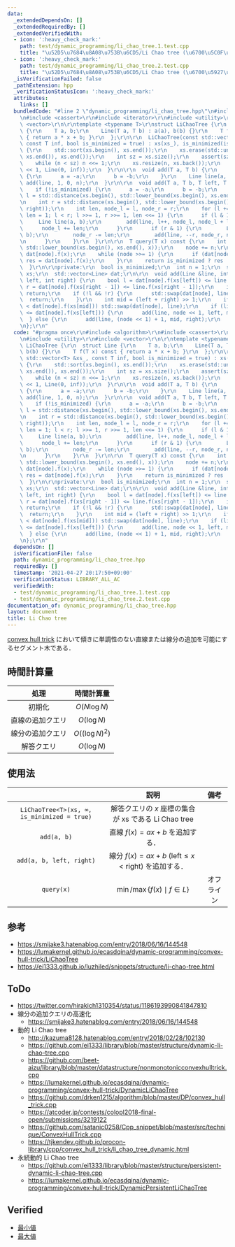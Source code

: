 ```yaml
---
data:
  _extendedDependsOn: []
  _extendedRequiredBy: []
  _extendedVerifiedWith:
  - icon: ':heavy_check_mark:'
    path: test/dynamic_programming/li_chao_tree.1.test.cpp
    title: "\u52D5\u7684\u8A08\u753B\u6CD5/Li Chao tree (\u6700\u5C0F\u5024)"
  - icon: ':heavy_check_mark:'
    path: test/dynamic_programming/li_chao_tree.2.test.cpp
    title: "\u52D5\u7684\u8A08\u753B\u6CD5/Li Chao tree (\u6700\u5927\u5024)"
  _isVerificationFailed: false
  _pathExtension: hpp
  _verificationStatusIcon: ':heavy_check_mark:'
  attributes:
    links: []
  bundledCode: "#line 2 \"dynamic_programming/li_chao_tree.hpp\"\n#include <algorithm>\r\
    \n#include <cassert>\r\n#include <iterator>\r\n#include <utility>\r\n#include\
    \ <vector>\r\n\r\ntemplate <typename T>\r\nstruct LiChaoTree {\r\n  struct Line\
    \ {\r\n    T a, b;\r\n    Line(T a, T b) : a(a), b(b) {}\r\n    T f(T x) const\
    \ { return a * x + b; }\r\n  };\r\n\r\n  LiChaoTree(const std::vector<T> &xs_,\
    \ const T inf, bool is_minimized = true) : xs(xs_), is_minimized(is_minimized)\
    \ {\r\n    std::sort(xs.begin(), xs.end());\r\n    xs.erase(std::unique(xs.begin(),\
    \ xs.end()), xs.end());\r\n    int sz = xs.size();\r\n    assert(sz > 0);\r\n\
    \    while (n < sz) n <<= 1;\r\n    xs.resize(n, xs.back());\r\n    dat.assign(n\
    \ << 1, Line(0, inf));\r\n  }\r\n\r\n  void add(T a, T b) {\r\n    if (!is_minimized)\
    \ {\r\n      a = -a;\r\n      b = -b;\r\n    }\r\n    Line line(a, b);\r\n   \
    \ add(line, 1, 0, n);\r\n  }\r\n\r\n  void add(T a, T b, T left, T right) {\r\n\
    \    if (!is_minimized) {\r\n      a = -a;\r\n      b = -b;\r\n    }\r\n    int\
    \ l = std::distance(xs.begin(), std::lower_bound(xs.begin(), xs.end(), left));\r\
    \n    int r = std::distance(xs.begin(), std::lower_bound(xs.begin(), xs.end(),\
    \ right));\r\n    int len, node_l = l, node_r = r;\r\n    for (l += n, r += n,\
    \ len = 1; l < r; l >>= 1, r >>= 1, len <<= 1) {\r\n      if (l & 1) {\r\n   \
    \     Line line(a, b);\r\n        add(line, l++, node_l, node_l + len);\r\n  \
    \      node_l += len;\r\n      }\r\n      if (r & 1) {\r\n        Line line(a,\
    \ b);\r\n        node_r -= len;\r\n        add(line, --r, node_r, node_r + len);\r\
    \n      }\r\n    }\r\n  }\r\n\r\n  T query(T x) const {\r\n    int node = std::distance(xs.begin(),\
    \ std::lower_bound(xs.begin(), xs.end(), x));\r\n    node += n;\r\n    T res =\
    \ dat[node].f(x);\r\n    while (node >>= 1) {\r\n      if (dat[node].f(x) < res)\
    \ res = dat[node].f(x);\r\n    }\r\n    return is_minimized ? res : -res;\r\n\
    \  }\r\n\r\nprivate:\r\n  bool is_minimized;\r\n  int n = 1;\r\n  std::vector<T>\
    \ xs;\r\n  std::vector<Line> dat;\r\n\r\n  void add(Line &line, int node, int\
    \ left, int right) {\r\n    bool l = dat[node].f(xs[left]) <= line.f(xs[left]),\
    \ r = dat[node].f(xs[right - 1]) <= line.f(xs[right - 1]);\r\n    if (l && r)\
    \ return;\r\n    if (!l && !r) {\r\n      std::swap(dat[node], line);\r\n    \
    \  return;\r\n    }\r\n    int mid = (left + right) >> 1;\r\n    if (line.f(xs[mid])\
    \ < dat[node].f(xs[mid])) std::swap(dat[node], line);\r\n    if (line.f(xs[left])\
    \ <= dat[node].f(xs[left])) {\r\n      add(line, node << 1, left, mid);\r\n  \
    \  } else {\r\n      add(line, (node << 1) + 1, mid, right);\r\n    }\r\n  }\r\
    \n};\r\n"
  code: "#pragma once\r\n#include <algorithm>\r\n#include <cassert>\r\n#include <iterator>\r\
    \n#include <utility>\r\n#include <vector>\r\n\r\ntemplate <typename T>\r\nstruct\
    \ LiChaoTree {\r\n  struct Line {\r\n    T a, b;\r\n    Line(T a, T b) : a(a),\
    \ b(b) {}\r\n    T f(T x) const { return a * x + b; }\r\n  };\r\n\r\n  LiChaoTree(const\
    \ std::vector<T> &xs_, const T inf, bool is_minimized = true) : xs(xs_), is_minimized(is_minimized)\
    \ {\r\n    std::sort(xs.begin(), xs.end());\r\n    xs.erase(std::unique(xs.begin(),\
    \ xs.end()), xs.end());\r\n    int sz = xs.size();\r\n    assert(sz > 0);\r\n\
    \    while (n < sz) n <<= 1;\r\n    xs.resize(n, xs.back());\r\n    dat.assign(n\
    \ << 1, Line(0, inf));\r\n  }\r\n\r\n  void add(T a, T b) {\r\n    if (!is_minimized)\
    \ {\r\n      a = -a;\r\n      b = -b;\r\n    }\r\n    Line line(a, b);\r\n   \
    \ add(line, 1, 0, n);\r\n  }\r\n\r\n  void add(T a, T b, T left, T right) {\r\n\
    \    if (!is_minimized) {\r\n      a = -a;\r\n      b = -b;\r\n    }\r\n    int\
    \ l = std::distance(xs.begin(), std::lower_bound(xs.begin(), xs.end(), left));\r\
    \n    int r = std::distance(xs.begin(), std::lower_bound(xs.begin(), xs.end(),\
    \ right));\r\n    int len, node_l = l, node_r = r;\r\n    for (l += n, r += n,\
    \ len = 1; l < r; l >>= 1, r >>= 1, len <<= 1) {\r\n      if (l & 1) {\r\n   \
    \     Line line(a, b);\r\n        add(line, l++, node_l, node_l + len);\r\n  \
    \      node_l += len;\r\n      }\r\n      if (r & 1) {\r\n        Line line(a,\
    \ b);\r\n        node_r -= len;\r\n        add(line, --r, node_r, node_r + len);\r\
    \n      }\r\n    }\r\n  }\r\n\r\n  T query(T x) const {\r\n    int node = std::distance(xs.begin(),\
    \ std::lower_bound(xs.begin(), xs.end(), x));\r\n    node += n;\r\n    T res =\
    \ dat[node].f(x);\r\n    while (node >>= 1) {\r\n      if (dat[node].f(x) < res)\
    \ res = dat[node].f(x);\r\n    }\r\n    return is_minimized ? res : -res;\r\n\
    \  }\r\n\r\nprivate:\r\n  bool is_minimized;\r\n  int n = 1;\r\n  std::vector<T>\
    \ xs;\r\n  std::vector<Line> dat;\r\n\r\n  void add(Line &line, int node, int\
    \ left, int right) {\r\n    bool l = dat[node].f(xs[left]) <= line.f(xs[left]),\
    \ r = dat[node].f(xs[right - 1]) <= line.f(xs[right - 1]);\r\n    if (l && r)\
    \ return;\r\n    if (!l && !r) {\r\n      std::swap(dat[node], line);\r\n    \
    \  return;\r\n    }\r\n    int mid = (left + right) >> 1;\r\n    if (line.f(xs[mid])\
    \ < dat[node].f(xs[mid])) std::swap(dat[node], line);\r\n    if (line.f(xs[left])\
    \ <= dat[node].f(xs[left])) {\r\n      add(line, node << 1, left, mid);\r\n  \
    \  } else {\r\n      add(line, (node << 1) + 1, mid, right);\r\n    }\r\n  }\r\
    \n};\r\n"
  dependsOn: []
  isVerificationFile: false
  path: dynamic_programming/li_chao_tree.hpp
  requiredBy: []
  timestamp: '2021-04-27 20:17:50+09:00'
  verificationStatus: LIBRARY_ALL_AC
  verifiedWith:
  - test/dynamic_programming/li_chao_tree.1.test.cpp
  - test/dynamic_programming/li_chao_tree.2.test.cpp
documentation_of: dynamic_programming/li_chao_tree.hpp
layout: document
title: Li Chao tree
---
```


[convex hull trick](cht.md) において傾きに単調性のない直線または線分の追加を可能にするセグメント木である．


## 時間計算量

|処理|時間計算量|
|:--:|:--:|
|初期化|$O(N \log{N})$|
|直線の追加クエリ|$O(\log{N})$|
|線分の追加クエリ|$O((\log{N})^2)$|
|解答クエリ|$O(\log{N})$|


## 使用法

||説明|備考|
|:--:|:--:|:--:|
|`LiChaoTree<T>(xs, ∞, is_minimized = true)`|解答クエリの $x$ 座標の集合が $\mathrm{xs}$ である Li Chao tree||
|`add(a, b)`|直線 $f(x) = ax + b$ を追加する．||
|`add(a, b, left, right)`|線分 $f(x) = ax + b \ (\mathrm{left} \leq x < \mathrm{right})$ を追加する．||
|`query(x)`|$\min \text{/} \max \lbrace f(x) \mid f \in L \rbrace$|オフライン|


## 参考

- https://smijake3.hatenablog.com/entry/2018/06/16/144548
- https://lumakernel.github.io/ecasdqina/dynamic-programming/convex-hull-trick/LiChaoTree
- https://ei1333.github.io/luzhiled/snippets/structure/li-chao-tree.html


## ToDo

- https://twitter.com/hirakich1310354/status/1186193990841847810
- 線分の追加クエリの高速化
  - https://smijake3.hatenablog.com/entry/2018/06/16/144548
- 動的 Li Chao tree
  - http://kazuma8128.hatenablog.com/entry/2018/02/28/102130
  - https://github.com/ei1333/library/blob/master/structure/dynamic-li-chao-tree.cpp
  - https://github.com/beet-aizu/library/blob/master/datastructure/nonmonotonicconvexhulltrick.cpp
  - https://lumakernel.github.io/ecasdqina/dynamic-programming/convex-hull-trick/DynamicLiChaoTree
  - https://github.com/drken1215/algorithm/blob/master/DP/convex_hull_trick.cpp
  - https://atcoder.jp/contests/colopl2018-final-open/submissions/3219122
  - https://github.com/satanic0258/Cpp_snippet/blob/master/src/technique/ConvexHullTrick.cpp
  - https://tjkendev.github.io/procon-library/cpp/convex_hull_trick/li_chao_tree_dynamic.html
- 永続動的 Li Chao tree
  - https://github.com/ei1333/library/blob/master/structure/persistent-dynamic-li-chao-tree.cpp
  - https://lumakernel.github.io/ecasdqina/dynamic-programming/convex-hull-trick/DynamicPersistentLiChaoTree


## Verified

- [最小値](https://judge.yosupo.jp/submission/3848)
- [最大値](https://judge.yosupo.jp/submission/3849)
